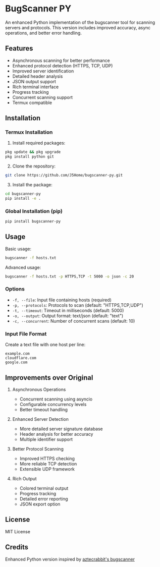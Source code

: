 # BugScanner PY

An enhanced Python implementation of the bugscanner tool for scanning servers and protocols. This version includes improved accuracy, async operations, and better error handling.

## Features

- Asynchronous scanning for better performance
- Enhanced protocol detection (HTTPS, TCP, UDP)
- Improved server identification
- Detailed header analysis
- JSON output support
- Rich terminal interface
- Progress tracking
- Concurrent scanning support
- Termux compatible

## Installation

### Termux Installation

1. Install required packages:
```bash
pkg update && pkg upgrade
pkg install python git
```

2. Clone the repository:
```bash
git clone https://github.com/J5Home/bugscanner-py.git
```

3. Install the package:
```bash
cd bugscanner-py
pip install -e .
```

### Global Installation (pip)

```bash
pip install bugscanner-py
```

## Usage

Basic usage:
```bash
bugscanner -f hosts.txt
```

Advanced usage:
```bash
bugscanner -f hosts.txt -p HTTPS,TCP -t 5000 -o json -c 20
```

### Options

- `-f, --file`: Input file containing hosts (required)
- `-p, --protocols`: Protocols to scan (default: "HTTPS,TCP,UDP")
- `-t, --timeout`: Timeout in milliseconds (default: 5000)
- `-o, --output`: Output format: text/json (default: "text")
- `-c, --concurrent`: Number of concurrent scans (default: 10)

### Input File Format

Create a text file with one host per line:
```
example.com
cloudflare.com
google.com
```

## Improvements over Original

1. Asynchronous Operations
   - Concurrent scanning using asyncio
   - Configurable concurrency levels
   - Better timeout handling

2. Enhanced Server Detection
   - More detailed server signature database
   - Header analysis for better accuracy
   - Multiple identifier support

3. Better Protocol Scanning
   - Improved HTTPS checking
   - More reliable TCP detection
   - Extensible UDP framework

4. Rich Output
   - Colored terminal output
   - Progress tracking
   - Detailed error reporting
   - JSON export option

## License

MIT License

## Credits

Enhanced Python version inspired by [aztecrabbit's bugscanner](https://github.com/aztecrabbit/bugscanner)
